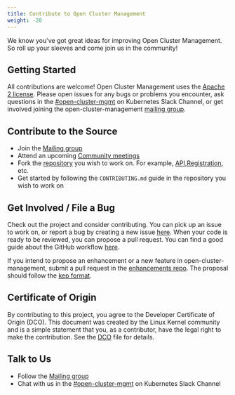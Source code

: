 ```yaml
---
title: Contribute to Open Cluster Management 
weight: -20
---
```


We know you've got great ideas for improving Open Cluster Management. So roll up your sleeves and come join us in the community!

## Getting Started

All contributions are welcome! Open Cluster Management uses the [Apache 2 license](https://www.apache.org/licenses/LICENSE-2.0). Please open issues for any bugs or problems you encounter, ask questions in the [#open-cluster-mgmt](https://kubernetes.slack.com/archives/C01GE7YSUUF) on Kubernetes Slack Channel, or get involved joining the open-cluster-management [mailing group](https://groups.google.com/g/open-cluster-management).

## Contribute to the Source

- Join the [Mailing group](https://groups.google.com/g/open-cluster-management)
- Attend an upcoming [Community meetings](https://github.com/open-cluster-management/community/projects/1)
- Fork the [repository](https://github.com/open-cluster-management) you wish to work on. For example, [API](https://github.com/open-cluster-management/api),[Registration](https://github.com/open-cluster-management/registration), etc.
- Get started by following the `CONTRIBUTING.md` guide in the repository you wish to work on

## Get Involved / File a Bug

Check out the project and consider contributing. You can pick up an issue to work on, or report a bug by creating a new issue [here](https://github.com/open-cluster-management/community/issues). When your code is ready to be reviewed, you can propose a pull request. You can find a good guide about the GitHub workflow [here](https://git-scm.com/book/en/v2/GitHub-Contributing-to-a-Project).

If you intend to propose an enhancement or a new feature in open-cluster-management, submit a pull request in the [enhancements repo](https://github.com/open-cluster-management/enhancements). The proposal should follow the [kep format](https://github.com/open-cluster-management/enhancements/blob/master/guidelines/README.md).

## Certificate of Origin

By contributing to this project, you agree to the Developer Certificate of
Origin (DCO). This document was created by the Linux Kernel community and is a
simple statement that you, as a contributor, have the legal right to make the
contribution. See the [DCO](https://github.com/open-cluster-management/registration-operator/blob/master/DCO) file for details.

## Talk to Us
- Follow the [Mailing group](https://groups.google.com/g/open-cluster-management)
- Chat with us in the [#open-cluster-mgmt](https://kubernetes.slack.com/archives/C01GE7YSUUF) on Kubernetes Slack Channel
